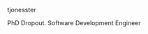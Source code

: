 tjonesster

PhD Dropout.
Software Development Engineer


<!---
tjonesster/tjonesster is a ✨ special ✨ repository because its `README.md` (this file) appears on your GitHub profile.
You can click the Preview link to take a look at your changes.
--->
